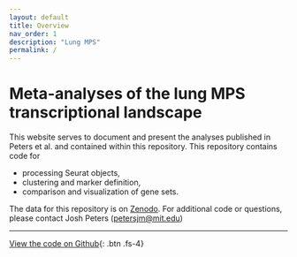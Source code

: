 ```yaml
---
layout: default
title: Overview
nav_order: 1
description: "Lung MPS"
permalink: /
---
```


# Meta-analyses of the lung MPS<br>transcriptional landscape

This website serves to document and present the analyses published in Peters et al. and contained within this repository.
This repository contains code for
- processing Seurat objects,
- clustering and marker definition,
- comparison and visualization of gene sets.

The data for this repository is on [Zenodo](https://doi.org/10.5281/zenodo.3894750).
For additional code or questions, please contact Josh Peters ([petersjm@mit.edu](mailto:petersjm@mit.edu))

---
[View the code on Github](https://github.com/joshpeters/lungmps){: .btn .fs-4}

